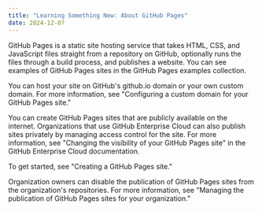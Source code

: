 ```yaml
---
title: "Learning Something New: About GitHub Pages"
date: 2024-12-07
---
```


 GitHub Pages is a static site hosting service that takes HTML, CSS, and JavaScript files straight from a repository on GitHub, optionally runs the files through a build process, and publishes a website. You can see examples of GitHub Pages sites in the GitHub Pages examples collection.

You can host your site on GitHub's github.io domain or your own custom domain. For more information, see "Configuring a custom domain for your GitHub Pages site."

You can create GitHub Pages sites that are publicly available on the internet. Organizations that use GitHub Enterprise Cloud can also publish sites privately by managing access control for the site. For more information, see "Changing the visibility of your GitHub Pages site" in the GitHub Enterprise Cloud documentation.

To get started, see "Creating a GitHub Pages site."

Organization owners can disable the publication of GitHub Pages sites from the organization's repositories. For more information, see "Managing the publication of GitHub Pages sites for your organization."
